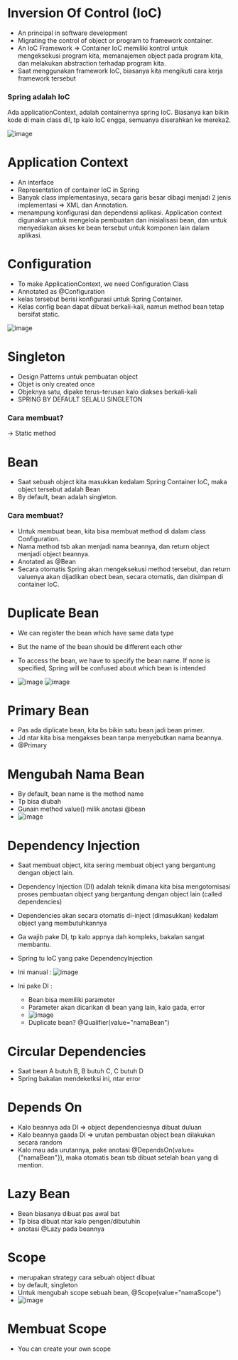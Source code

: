 
# Inversion Of Control (IoC)
- An principal in software development
- Migrating the control of object or program to framework container.
- An IoC Framework => Container IoC memiliki kontrol untuk mengeksekusi program kita, memanajemen object pada program kita, dan melakukan abstraction terhadap program kita.
- Saat menggunakan framework IoC, biasanya kita mengikuti cara kerja framework tersebut

### Spring adalah IoC
Ada applicationContext, adalah containernya spring IoC. 
Biasanya kan bikin kode di main class dll, tp kalo IoC engga, semuanya diserahkan ke mereka2. 

![image](https://github.com/affodilajF/SpringFramework-Selflearning/assets/130672181/8435e258-75da-4a1e-805e-3742fbf946f3)

# Application Context
- An interface
- Representation of container IoC in Spring
- Banyak class implementasinya, secara garis besar dibagi menjadi 2 jenis implementasi => XML dan Annotation.
- menampung konfigurasi dan dependensi aplikasi. Application context digunakan untuk mengelola pembuatan dan inisialisasi bean, dan untuk menyediakan akses ke bean tersebut untuk komponen lain dalam aplikasi.


# Configuration 
- To make ApplicationContext, we need Configuration Class
- Annotated as @Configuration
- kelas tersebut berisi konfigurasi untuk Spring Container.
- Kelas config bean dapat dibuat berkali-kali, namun method bean tetap bersifat static.

![image](https://github.com/affodilajF/SpringFramework-Selflearning/assets/130672181/45da0024-1498-499b-8daf-53682423d509)

# Singleton 
- Design Patterns untuk pembuatan object
- Objet is only created once
- Objeknya satu, dipake terus-terusan kalo diakses berkali-kali
- SPRING BY DEFAULT SELALU SINGLETON 

### Cara membuat? 
-> Static method 

# Bean 
- Saat sebuah object kita masukkan kedalam Spring Container IoC, maka object tersebut adalah Bean
- By default, bean adalah singleton.

  
### Cara membuat? 
- Untuk membuat bean, kita bisa membuat method di dalam class Configuration.
- Nama method tsb akan menjadi nama beannya, dan return object menjadi object beannya.
- Anotated as @Bean
- Secara otomatis Spring akan mengeksekusi method tersebut, dan return valuenya akan dijadikan obect bean, secara otomatis, dan disimpan di container IoC.

# Duplicate Bean 
- We can register the bean which have same data type
- But the name of the bean should be different each other
- To access the bean, we have to specify the bean name. If none is specified, Spring will be confused about which bean is intended
  
- ![image](https://github.com/affodilajF/SpringFramework-Selflearning/assets/130672181/1041fae6-113e-4b7d-86a2-ffd62a84f8e2)
  ![image](https://github.com/affodilajF/SpringFramework-Selflearning/assets/130672181/a14d8f4b-572f-40e8-89f3-6079d57f2d2a)

# Primary Bean 
- Pas ada diplicate bean, kita bs bikin satu bean jadi bean primer.
- Jd ntar kita bisa mengakses bean tanpa menyebutkan nama beannya.
- @Primary

# Mengubah Nama Bean 
- By default, bean name is the method name
- Tp bisa diubah
- Gunain method value() milik anotasi @bean
- ![image](https://github.com/affodilajF/SpringFramework-Selflearning/assets/130672181/bbc3b17e-2613-4d0c-83d5-f43f42234634)

# Dependency Injection 
- Saat membuat object, kita sering membuat object yang bergantung dengan object lain.
- Dependency Injection (DI) adalah teknik dimana kita bisa mengotomisasi proses pembuatan object yang bergantung dengan object lain (called dependencies)
- Dependencies akan secara otomatis di-inject (dimasukkan) kedalam object yang membutuhkannya
- Ga wajib pake DI, tp kalo appnya dah kompleks, bakalan sangat membantu. 

- Spring tu IoC yang pake DependencyInjection

- Ini manual :
  ![image](https://github.com/affodilajF/SpringFramework-Selflearning/assets/130672181/ca862c61-6e3e-41c3-ba1d-c2d0a727be04)

- Ini pake DI :
  - Bean bisa memiliki parameter
  - Parameter akan dicarikan di bean yang lain, kalo gada, error
  - ![image](https://github.com/affodilajF/SpringFramework-Selflearning/assets/130672181/50362fe4-dcaf-4faa-b7ba-e93109a09b5f)
  - Duplicate bean? @Qualifier(value="namaBean")

# Circular Dependencies 
- Saat bean A butuh B, B butuh C, C butuh D
- Spring bakalan mendeketksi ini, ntar error

# Depends On 
- Kalo beannya ada DI => object dependenciesnya dibuat duluan
- Kalo beannya gaada DI => urutan pembuatan object bean dilakukan secara random
- Kalo mau ada urutannya, pake anotasi @DependsOn(value={"namaBean"}), maka otomatis bean tsb dibuat setelah bean yang di mention.

# Lazy Bean 
- Bean biasanya dibuat pas awal bat
- Tp bisa dibuat ntar kalo pengen/dibutuhin
- anotasi @Lazy pada beannya

# Scope 
- merupakan strategy cara sebuah object dibuat
- by default, singleton
- Untuk mengubah scope sebuah bean, @Scope(value="namaScope")
- ![image](https://github.com/affodilajF/SpringFramework-Selflearning/assets/130672181/17e2f02b-844d-48f4-a6d6-1cd6bfa076a2)

# Membuat Scope 
- You can create your own scope

# 


















